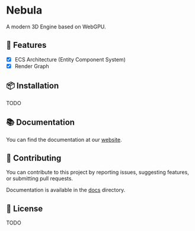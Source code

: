 # Nebula

A modern 3D Engine based on WebGPU.

## 🤩 Features

- [x] ECS Architecture (Entity Component System)
- [x] Render Graph

## 📦 Installation

TODO

## 📚 Documentation

You can find the documentation at our [website](https://TODO.net).


## 🤝 Contributing

You can contribute to this project by reporting issues, suggesting features, or submitting pull requests.

Documentation is available in the [docs](./docs/README.md) directory.

## 📄 License

TODO